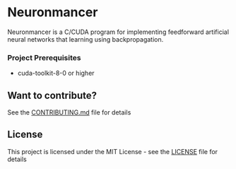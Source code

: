 # Neuronmancer
Neuronmancer is a C/CUDA program for implementing feedforward artificial neural networks that learning using backpropagation.

### Project Prerequisites
* cuda-toolkit-8-0 or higher

## Want to contribute?
See the [CONTRIBUTING.md](CONTRIBUTING.md) file for details

## License

This project is licensed under the MIT License - see the [LICENSE](LICENSE) file for details
